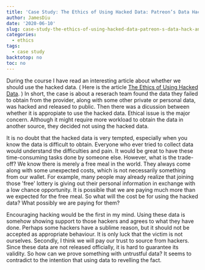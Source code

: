 ```yaml
---
title: 'Case Study: The Ethics of Using Hacked Data: Patreon’s Data Hack and Academic Data Standards'
author: JamesDiu
date: '2020-06-10'
slug: case-study-the-ethics-of-using-hacked-data-patreon-s-data-hack-and-academic-data-standards
categories:
  - ethics
tags:
  - case study
backtotop: no
toc: no
---
```


<!-- toc -->

During the course I have read an interesting article about whether we should use the hacked data. ( Here is the article [The Ethics of Using Hacked Data](https://bdes.datasociety.net/council-output/case-study-the-ethics-of-using-hacked-data-patreons-data-hack-and-academic-data-standards/). ) In short, the case is about a reserach team found the data they failed to obtain from the provider, along with some other private or personal data, was hacked and released to public. Then there was a dicussion between whether it is appropiate to use the hacked data. Ethical issue is the major concern. Although it might require more workload to obtain the data in another source, they decided not using the hacked data. 

It is no doubt that the hacked data is very tempted, especially when you know the data is difficult to obtain. Everyone who ever tried to collect data would understand the difficulties and pain. It would be great to have these time-consuming tasks done by someone else. However, what is the trade-off? We know there is merely a free meal in the world. They always come along with some unexpected costs, which is not necessarily something from our wallet. For example, many people may already realize that joining those 'free' lottery is giving out their personal information in exchange with a low chance opportunity. It is possible that we are paying much more than we expected for the free meal. So what will the cost be for using the hacked data? What possibly we are paying for them?

Encouraging hacking would be the first in my mind. Using these data is somehow showing support to those hackers and agrees to what they have done. Perhaps some hackers have a sublime reason, but it should not be accepted as appropriate behaviour. It is only luck that the victim is not ourselves. Secondly, I think we will pay our trust to source from hackers. Since these data are not released officially, it is hard to guarantee its validity. So how can we prove something with untrustful data? It seems to contradict to the intention that using data to revelling the fact. 

